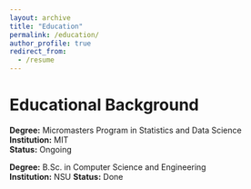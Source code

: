 ```yaml
---
layout: archive
title: "Education"
permalink: /education/
author_profile: true
redirect_from:
  - /resume
---
```

Educational Background
======

**Degree:** Micromasters Program in Statistics and Data Science   
**Institution:** MIT  
**Status:** Ongoing  

**Degree:** B.Sc. in Computer Science and Engineering    
**Institution:** NSU
**Status:** Done  











